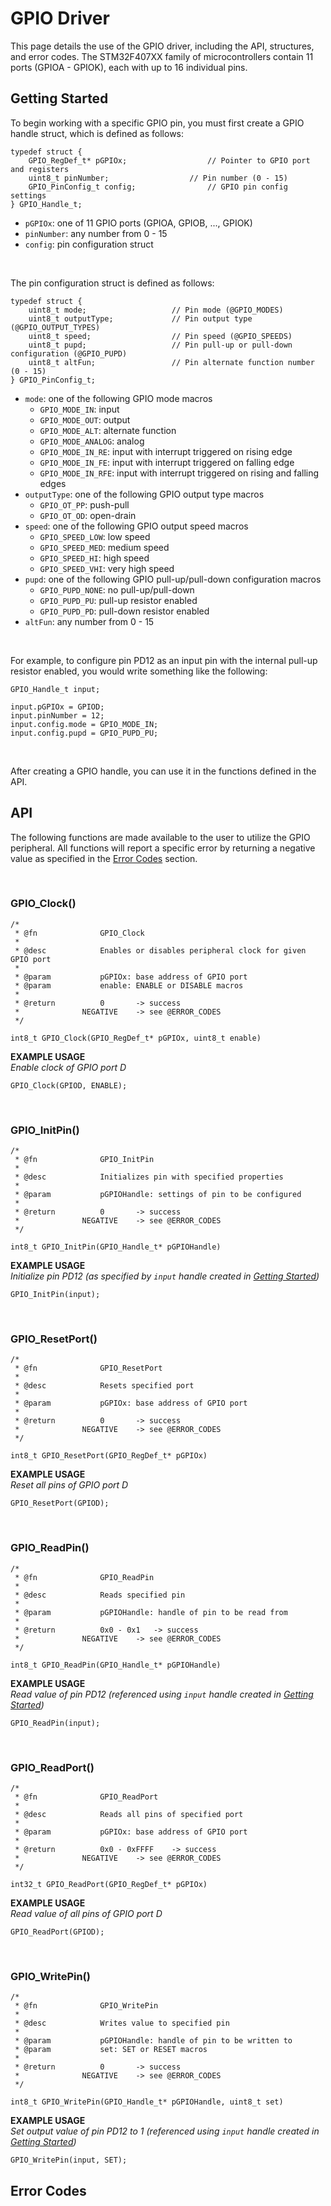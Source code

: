 # GPIO Driver

This page details the use of the GPIO driver, including the API, structures, and error codes. The STM32F407XX family of microcontrollers contain 11 ports (GPIOA - GPIOK), each with up to 16 individual pins.

## Getting Started

To begin working with a specific GPIO pin, you must first create a GPIO handle struct, which is defined as follows:

```
typedef struct {
	GPIO_RegDef_t* pGPIOx;					// Pointer to GPIO port and registers
	uint8_t pinNumber;					// Pin number (0 - 15)
	GPIO_PinConfig_t config;				// GPIO pin config settings
} GPIO_Handle_t;
``` 


- `pGPIOx`: one of 11 GPIO ports (GPIOA, GPIOB, ..., GPIOK)
- `pinNumber`: any number from 0 - 15
- `config`: pin configuration struct

<br/>

The pin configuration struct is defined as follows:

```
typedef struct {
	uint8_t mode;					// Pin mode (@GPIO_MODES)
	uint8_t outputType;				// Pin output type (@GPIO_OUTPUT_TYPES)
	uint8_t speed;					// Pin speed (@GPIO_SPEEDS)
	uint8_t pupd;					// Pin pull-up or pull-down configuration (@GPIO_PUPD)
	uint8_t altFun;					// Pin alternate function number (0 - 15)
} GPIO_PinConfig_t;
```

- `mode`: one of the following GPIO mode macros
  - `GPIO_MODE_IN`: input
  - `GPIO_MODE_OUT`: output
  - `GPIO_MODE_ALT`: alternate function
  - `GPIO_MODE_ANALOG`: analog
  - `GPIO_MODE_IN_RE`: input with interrupt triggered on rising edge
  - `GPIO_MODE_IN_FE`: input with interrupt triggered on falling edge
  - `GPIO_MODE_IN_RFE`: input with interrupt triggered on rising and falling edges
- `outputType`: one of the following GPIO output type macros
  - `GPIO_OT_PP`: push-pull
  - `GPIO_OT_OD`: open-drain
- `speed`: one of the following GPIO output speed macros
  - `GPIO_SPEED_LOW`: low speed
  - `GPIO_SPEED_MED`: medium speed
  - `GPIO_SPEED_HI`: high speed
  - `GPIO_SPEED_VHI`: very high speed
- `pupd`: one of the following GPIO pull-up/pull-down configuration macros
  - `GPIO_PUPD_NONE`: no pull-up/pull-down
  - `GPIO_PUPD_PU`: pull-up resistor enabled
  - `GPIO_PUPD_PD`: pull-down resistor enabled
- `altFun`: any number from 0 - 15

<br/>

For example, to configure pin PD12 as an input pin with the internal pull-up resistor enabled, you would write something like the following:

```
GPIO_Handle_t input;

input.pGPIOx = GPIOD;
input.pinNumber = 12;
input.config.mode = GPIO_MODE_IN;
input.config.pupd = GPIO_PUPD_PU;
```

<br/>

After creating a GPIO handle, you can use it in the functions defined in the API.

## API

The following functions are made available to the user to utilize the GPIO peripheral. All functions will report a specific error by returning a negative value as specified in the [Error Codes](#error-codes) section.

<br/>

### GPIO_Clock()
```
/*
 * @fn				GPIO_Clock
 *
 * @desc			Enables or disables peripheral clock for given GPIO port
 *
 * @param			pGPIOx: base address of GPIO port
 * @param			enable: ENABLE or DISABLE macros
 *
 * @return			0		-> success
 *				NEGATIVE	-> see @ERROR_CODES
 */

int8_t GPIO_Clock(GPIO_RegDef_t* pGPIOx, uint8_t enable)
```
**EXAMPLE USAGE**  
*Enable clock of GPIO port D*
```
GPIO_Clock(GPIOD, ENABLE);
````

<br/>

### GPIO_InitPin()
```
/*
 * @fn				GPIO_InitPin
 *
 * @desc			Initializes pin with specified properties
 *
 * @param			pGPIOHandle: settings of pin to be configured
 *
 * @return			0		-> success
 * 				NEGATIVE	-> see @ERROR_CODES
 */

int8_t GPIO_InitPin(GPIO_Handle_t* pGPIOHandle)
```
**EXAMPLE USAGE**  
*Initialize pin PD12 (as specified by `input` handle created in [Getting Started](#getting-started))*
```
GPIO_InitPin(input);
```

<br/>

### GPIO_ResetPort()
```
/*
 * @fn				GPIO_ResetPort
 *
 * @desc			Resets specified port
 *
 * @param			pGPIOx: base address of GPIO port
 *
 * @return			0		-> success
 * 				NEGATIVE	-> see @ERROR_CODES
 */

int8_t GPIO_ResetPort(GPIO_RegDef_t* pGPIOx)
```
**EXAMPLE USAGE**  
*Reset all pins of GPIO port D*
```
GPIO_ResetPort(GPIOD);
```

<br/>

### GPIO_ReadPin()
```
/*
 * @fn				GPIO_ReadPin
 *
 * @desc			Reads specified pin
 *
 * @param			pGPIOHandle: handle of pin to be read from
 *
 * @return			0x0 - 0x1	-> success
 * 				NEGATIVE	-> see @ERROR_CODES
 */

int8_t GPIO_ReadPin(GPIO_Handle_t* pGPIOHandle)
```
**EXAMPLE USAGE**  
*Read value of pin PD12 (referenced using `input` handle created in [Getting Started](#getting-started))*
```
GPIO_ReadPin(input);
```

<br/>

### GPIO_ReadPort()
```
/*
 * @fn				GPIO_ReadPort
 *
 * @desc			Reads all pins of specified port
 *
 * @param			pGPIOx: base address of GPIO port
 *
 * @return			0x0 - 0xFFFF	-> success
 * 				NEGATIVE	-> see @ERROR_CODES
 */

int32_t GPIO_ReadPort(GPIO_RegDef_t* pGPIOx)
```
**EXAMPLE USAGE**  
*Read value of all pins of GPIO port D*
```
GPIO_ReadPort(GPIOD);
```

<br/>

### GPIO_WritePin()
```
/*
 * @fn				GPIO_WritePin
 *
 * @desc			Writes value to specified pin
 *
 * @param			pGPIOHandle: handle of pin to be written to
 * @param 			set: SET or RESET macros
 *
 * @return			0		-> success
 * 				NEGATIVE	-> see @ERROR_CODES
 */

int8_t GPIO_WritePin(GPIO_Handle_t* pGPIOHandle, uint8_t set)
```
**EXAMPLE USAGE**  
*Set output value of pin PD12 to 1 (referenced using `input` handle created in [Getting Started](#getting-started))*
```
GPIO_WritePin(input, SET);
```


## Error Codes
